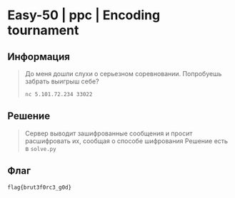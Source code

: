 # Easy-50 | ppc | Encoding tournament

## Информация

> До меня дошли слухи о серьезном соревновании. Попробуешь забрать выигрыш себе?
> 
> `nc 5.101.72.234 33022`

## Решение

> Сервер выводит зашифрованные сообщения и просит расшифровать их, сообщая о способе шифрования
> Решение есть в `solve.py`

## Флаг

`flag{brut3f0rc3_g0d}`
